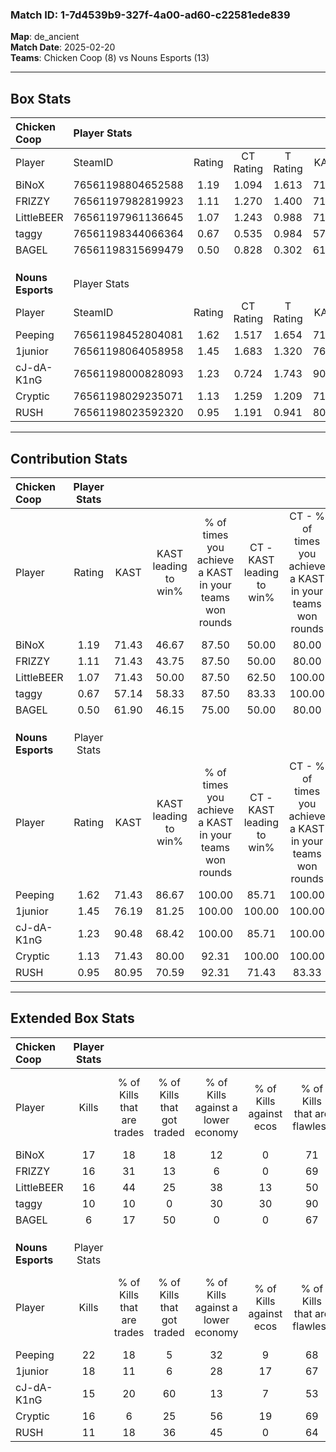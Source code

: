 ### Match ID: 1-7d4539b9-327f-4a00-ad60-c22581ede839  
**Map**: de_ancient  
**Match Date**: 2025-02-20  
**Teams**: Chicken Coop (8) vs Nouns Esports (13)  

---  

## Box Stats  

| **Chicken Coop**  | Player Stats      |        |           |          |       |       |       |         |        |      |     |
| :- | :- | :-: | :-: | :-: | :-: | :-: | :-: | :-: | :-: | :-: | :-: |
| Player            | SteamID           | Rating | CT Rating | T Rating | KAST  |  ADR  | Kills | Assists | Deaths | K/D  | HS% |
| BiNoX             | 76561198804652588 |  1.19  |   1.094   |  1.613   | 71.43 | 79.4  |  17   |    7    |   15   | 1.13 | 35  |
| FRIZZY            | 76561197982819923 |  1.11  |   1.270   |  1.400   | 71.43 | 75.0  |  16   |    1    |   15   | 1.07 | 62  |
| LittleBEER        | 76561197961136645 |  1.07  |   1.243   |  0.988   | 71.43 | 86.7  |  16   |    6    |   19   | 0.84 | 25  |
| taggy             | 76561198344066364 |  0.67  |   0.535   |  0.984   | 57.14 | 55.1  |  10   |    3    |   16   | 0.63 | 30  |
| BAGEL             | 76561198315699479 |  0.50  |   0.828   |  0.302   | 61.90 | 52.9  |   6   |    6    |   18   | 0.33 | 50  |
|                   |                   |        |           |          |       |       |       |         |        |      |     |
|                   |                   |        |           |          |       |       |       |         |        |      |     |
|                   |                   |        |           |          |       |       |       |         |        |      |     |
| **Nouns Esports** | Player Stats      |        |           |          |       |       |       |         |        |      |     |
| Player            | SteamID           | Rating | CT Rating | T Rating | KAST  |  ADR  | Kills | Assists | Deaths | K/D  | HS% |
| Peeping           | 76561198452804081 |  1.62  |   1.517   |  1.654   | 71.43 | 112.7 |  22   |    5    |   10   | 2.20 | 59  |
| 1junior           | 76561198064058958 |  1.45  |   1.683   |  1.320   | 76.19 | 94.1  |  18   |    4    |   9    | 2.00 | 27  |
| cJ-dA-K1nG        | 76561198000828093 |  1.23  |   0.724   |  1.743   | 90.48 | 81.7  |  15   |    7    |   16   | 0.94 | 53  |
| Cryptic           | 76561198029235071 |  1.13  |   1.259   |  1.209   | 71.43 | 92.2  |  16   |    5    |   17   | 0.94 | 50  |
| RUSH              | 76561198023592320 |  0.95  |   1.191   |  0.941   | 80.95 | 53.7  |  11   |    5    |   14   | 0.79 | 36  |
---  

## Contribution Stats  

| **Chicken Coop**  | Player Stats |       |                      |                                                        |                           |                                                             |                          |                                                            |
| :- | :-: | :-: | :-: | :-: | :-: | :-: | :-: | :-: |
| Player            |    Rating    | KAST  | KAST leading to win% | % of times you achieve a KAST in your teams won rounds | CT - KAST leading to win% | CT - % of times you achieve a KAST in your teams won rounds | T - KAST leading to win% | T - % of times you achieve a KAST in your teams won rounds |
| BiNoX             |     1.19     | 71.43 |        46.67         |                         87.50                          |           50.00           |                            80.00                            |          42.86           |                           100.00                           |
| FRIZZY            |     1.11     | 71.43 |        43.75         |                         87.50                          |           50.00           |                            80.00                            |          37.50           |                           100.00                           |
| LittleBEER        |     1.07     | 71.43 |        50.00         |                         87.50                          |           62.50           |                           100.00                            |          33.33           |                           66.67                            |
| taggy             |     0.67     | 57.14 |        58.33         |                         87.50                          |           83.33           |                           100.00                            |          33.33           |                           66.67                            |
| BAGEL             |     0.50     | 61.90 |        46.15         |                         75.00                          |           50.00           |                            80.00                            |          40.00           |                           66.67                            |
|                   |              |       |                      |                                                        |                           |                                                             |                          |                                                            |
|                   |              |       |                      |                                                        |                           |                                                             |                          |                                                            |
|                   |              |       |                      |                                                        |                           |                                                             |                          |                                                            |
| **Nouns Esports** | Player Stats |       |                      |                                                        |                           |                                                             |                          |                                                            |
| Player            |    Rating    | KAST  | KAST leading to win% | % of times you achieve a KAST in your teams won rounds | CT - KAST leading to win% | CT - % of times you achieve a KAST in your teams won rounds | T - KAST leading to win% | T - % of times you achieve a KAST in your teams won rounds |
| Peeping           |     1.62     | 71.43 |        86.67         |                         100.00                         |           85.71           |                           100.00                            |          87.50           |                           100.00                           |
| 1junior           |     1.45     | 76.19 |        81.25         |                         100.00                         |          100.00           |                           100.00                            |          70.00           |                           100.00                           |
| cJ-dA-K1nG        |     1.23     | 90.48 |        68.42         |                         100.00                         |           85.71           |                           100.00                            |          58.33           |                           100.00                           |
| Cryptic           |     1.13     | 71.43 |        80.00         |                         92.31                          |          100.00           |                           100.00                            |          66.67           |                           85.71                            |
| RUSH              |     0.95     | 80.95 |        70.59         |                         92.31                          |           71.43           |                            83.33                            |          70.00           |                           100.00                           |
---  

## Extended Box Stats  

| **Chicken Coop**  | Player Stats |                            |                            |                                    |                         |                              |                                 |        |                             |                                     |                          |                               |                            |
| :- | :-: | :-: | :-: | :-: | :-: | :-: | :-: | :-: | :-: | :-: | :-: | :-: | :-: |
| Player            |    Kills     | % of Kills that are trades | % of Kills that got traded | % of Kills against a lower economy | % of Kills against ecos | % of Kills that are flawless | % of Kills that are close duels | Deaths | % of Deaths that get traded | % of Deaths against a lower economy | % of Deaths against ecos | % of Deaths that are flawless | % of Deaths that are close |
| BiNoX             |      17      |             18             |             18             |                 12                 |            0            |              71              |                0                |   15   |             33              |                 13                  |            0             |              60               |             0              |
| FRIZZY            |      16      |             31             |             13             |                 6                  |            0            |              69              |                0                |   15   |             27              |                 20                  |            7             |              67               |             0              |
| LittleBEER        |      16      |             44             |             25             |                 38                 |           13            |              50              |               13                |   19   |             21              |                 16                  |            0             |              68               |             5              |
| taggy             |      10      |             10             |             0              |                 30                 |           30            |              90              |               10                |   16   |             13              |                 13                  |            0             |              63               |             6              |
| BAGEL             |      6       |             17             |             50             |                 0                  |            0            |              67              |                0                |   18   |             22              |                 11                  |            0             |              67               |             0              |
|                   |              |                            |                            |                                    |                         |                              |                                 |        |                             |                                     |                          |                               |                            |
|                   |              |                            |                            |                                    |                         |                              |                                 |        |                             |                                     |                          |                               |                            |
|                   |              |                            |                            |                                    |                         |                              |                                 |        |                             |                                     |                          |                               |                            |
| **Nouns Esports** | Player Stats |                            |                            |                                    |                         |                              |                                 |        |                             |                                     |                          |                               |                            |
| Player            |    Kills     | % of Kills that are trades | % of Kills that got traded | % of Kills against a lower economy | % of Kills against ecos | % of Kills that are flawless | % of Kills that are close duels | Deaths | % of Deaths that get traded | % of Deaths against a lower economy | % of Deaths against ecos | % of Deaths that are flawless | % of Deaths that are close |
| Peeping           |      22      |             18             |             5              |                 32                 |            9            |              68              |                0                |   10   |              0              |                 20                  |            0             |              80               |             0              |
| 1junior           |      18      |             11             |             6              |                 28                 |           17            |              67              |                0                |   9    |             11              |                  0                  |            0             |              56               |             11             |
| cJ-dA-K1nG        |      15      |             20             |             60             |                 13                 |            7            |              53              |               13                |   16   |             19              |                 13                  |            0             |              75               |             6              |
| Cryptic           |      16      |             6              |             25             |                 56                 |           19            |              69              |                0                |   17   |             24              |                 24                  |            12            |              59               |             6              |
| RUSH              |      11      |             18             |             36             |                 45                 |            0            |              64              |                0                |   14   |             29              |                  0                  |            0             |              64               |             0              |
